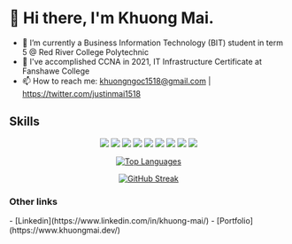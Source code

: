 <h1>👋 Hi there, I'm Khuong Mai.</h1>

<!--
**khuongmai-dev/khuongmai-dev** is a ✨ _special_ ✨ repository because its `README.md` (this file) appears on your GitHub profile.

Here are some ideas to get you started:
-->

- 🌱 I’m currently a Business Information Technology (BIT) student in term 5 @ Red River College Polytechnic
- 💬 I've accomplished CCNA in 2021, IT Infrastructure Certificate at Fanshawe College
- 📫 How to reach me: khuongngoc1518@gmail.com | https://twitter.com/justinmai1518

<h2 >Skills</h2>
<p align="center" >
<img src="https://img.shields.io/badge/Docker-2CA5E0?style=for-the-badge&logo=docker&logoColor=white"/>
<img src="https://img.shields.io/badge/next%20js-000000?style=for-the-badge&logo=nextdotjs&logoColor=white" />
<img src="https://img.shields.io/badge/Xampp-F37623?style=for-the-badge&logo=xampp&logoColor=white" />
<img src="https://img.shields.io/badge/Kotlin-0095D5?&style=for-the-badge&logo=kotlin&logoColor=white" />
	<img src="https://img.shields.io/badge/C%23-239120?style=for-the-badge&logo=c-sharp&logoColor=white" />
	<img src="https://img.shields.io/badge/JavaScript-323330?style=for-the-badge&logo=javascript&logoColor=F7DF1E" />
	<img src="https://img.shields.io/badge/Prisma-3982CE?style=for-the-badge&logo=Prisma&logoColor=white" />
	<img src="https://img.shields.io/badge/Red%20Hat-EE0000?style=for-the-badge&logo=redhat&logoColor=white"/>
	<img src="https://img.shields.io/badge/powershell-5391FE?style=for-the-badge&logo=powershell&logoColor=white"/>
</p>

<div align="center">
	<a href="https://github.com/tadghh">
		<img src="https://github-readme-stats.vercel.app/api/top-langs/?username=khuongmai-dev&langs_count=10&title_color=0891b2&text_color=ffffff&icon_color=0891b2&bg_color=1c1917&hide_border=true&locale=en&custom_title=Top%20%Languages" alt="Top Languages"/>
	</a>
</div>

<div align="center">

  <a href="">![GitHub Streak](https://github-readme-streak-stats.herokuapp.com?user=khuongmai-dev&theme=radical)</a>
  
</div>

<h3>Other links</h3>
- [Linkedin](https://www.linkedin.com/in/khuong-mai/)
- [Portfolio](https://www.khuongmai.dev/)
